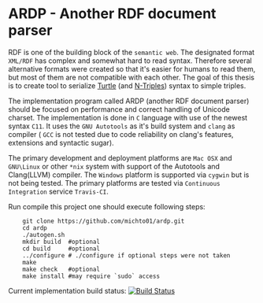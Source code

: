 ARDP - Another RDF document parser  
====================================


RDF is  one of the building block of the `semantic web`. The designated format `XML/RDF` has complex and somewhat hard to read syntax. Therefore several alternative formats were created so that it's easier for humans to read them, but most of them are not compatible with each other. The goal of this thesis is to create tool to serialize [Turtle](http://www.w3.org/TR/tutle/) (and [N-Triples](http://www.w3.org/TR/n-triples/)) syntax to simple triples.

The implementation program called ARDP (another RDF document parser) should be focused on performance and correct handling of Unicode charset. The implementation is done in `C` language with use of the newest syntax `C11`. It uses the `GNU Autotools` as it's build system and `clang` as compiler ( `GCC` is not tested due to code reliability on clang's features, extensions and syntactic sugar). 

The primary development and deployment platforms are `Mac OSX` and `GNU\Linux` or other `*nix` system with support of the Autotools and Clang(LLVM) compiler. The `Windows` platform is supported via `cygwin` but is not being tested. The primary platforms are tested via `Continuous Integration` service `Travis-CI`.

Run compile this project one should execute following steps:
```
    git clone https://github.com/michto01/ardp.git
    cd ardp
    ./autogen.sh
    mkdir build  #optional
    cd build     #optional
    ../configure # ./configure if optional steps were not taken
    make 
    make check   #optional
    make install #may require `sudo` access
```

Current implementation build status: [![Build Status](https://travis-ci.org/michto01/ardp.svg?branch=master)](https://travis-ci.org/michto01/ardp)